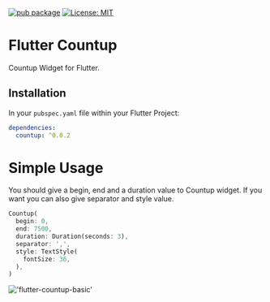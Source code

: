 [![pub package](https://img.shields.io/pub/v/countup.svg)](https://pub.dev/packages/countup) 
[![License: MIT](https://img.shields.io/badge/License-MIT-yellow.svg)](https://opensource.org/licenses/MIT)


# Flutter Countup

Countup Widget for Flutter.

## Installation

In your `pubspec.yaml` file within your Flutter Project:

```yaml
dependencies:
  countup: ^0.0.2
```

# Simple Usage

You should give a begin, end and a duration value to Countup widget. If you want you can also give separator and style value.

```dart
Countup(
  begin: 0,
  end: 7500,
  duration: Duration(seconds: 3),
  separator: ',',
  style: TextStyle(
    fontSize: 36,
  ),
)
```


!['flutter-countup-basic'](https://media0.giphy.com/media/dvfNHGdpm984wCYfKh/giphy.gif)
